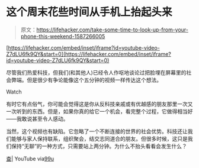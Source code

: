 # 这个周末花些时间从手机上抬起头来

> 原文：<https://lifehacker.com/take-some-time-to-look-up-from-your-phone-this-weekend-1587266005>

 [https://lifehacker.com/embed/inset/iframe?id=youtube-video-Z7dLU6fk9QY&start=0](https://lifehacker.com/embed/inset/iframe?id=youtube-video-Z7dLU6fk9QY&start=0) 

尽管我们热爱科技，但我们(和其他人)已经令人作呕地谈论过把脸埋在屏幕里的社会弊端。但是很少有争论能像这个五分钟的视频一样传达这个想法。

Watch

有时它有点俗气，你可能会觉得这是你从反科技亲戚或有优越感的朋友那里一次又一次听到的东西。但是，如果你真的给它一个机会，看完整个过程，它做得相当好——我敢说甚至令人感动。

当然，这个视频也有缺陷。它忽略了一个不断连接的世界的社会优势。科技还让我们能够与家人保持联系，组织聚会，结交志同道合的朋友。但很多时候，这只是我们保持“无聊”的一种方式，只需要站上两分钟。为什么不抬头看看会发生什么？

[查](https://www.youtube.com/watch?v=Z7dLU6fk9QY)| YouTube via[99u](http://99u.com/workbook/26195/a-reminder-to-look-up)